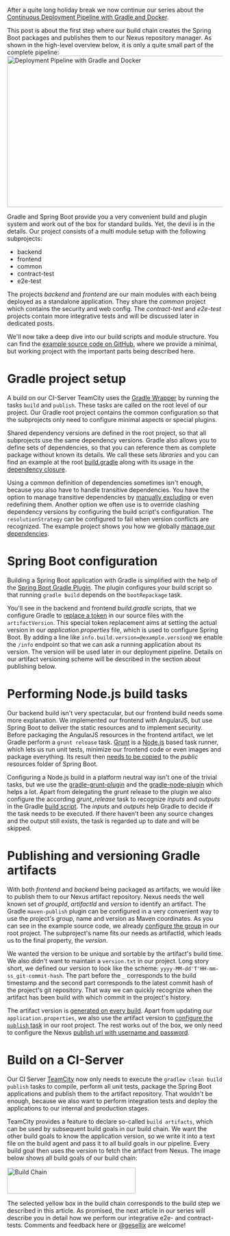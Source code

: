 After a quite long holiday break we now continue our series about the [Continuous Deployment Pipeline with Gradle and Docker](http://wp.me/p1E7sK-mv).

This post is about the first step where our build chain creates the Spring Boot packages and publishes them to our Nexus repository manager. As shown in the high-level overview below, it is only a quite small part of the complete pipeline:
<a href="https://hypoport.files.wordpress.com/2014/10/deployment-pipeline.png"><img class="aligncenter wp-image-1475 size-large" src="https://hypoport.files.wordpress.com/2014/10/deployment-pipeline.png?w=584" alt="Deployment Pipeline with Gradle and Docker" width="584" height="353" /></a>

Gradle and Spring Boot provide you a very convenient build and plugin system and work out of the box for standard builds. Yet, the devil is in the details. Our project consists of a multi module setup with the following subprojects:

* backend
* frontend
* common
* contract-test
* e2e-test

The projects _backend_ and _frontend_ are our main modules with each being deployed as a standalone application. They share the _common_ project which contains the security and web config. The _contract-test_ and _e2e-test_ projects contain more integrative tests and will be discussed later in dedicated posts.

We'll now take a deep dive into our build scripts and module structure. You can find the [example source code on GitHub](https://github.com/gesellix/pipeline-with-gradle-and-docker/tree/part2), where we provide a minimal, but working project with the important parts being described here.

Gradle project setup
=

A build on our CI-Server TeamCity uses the [Gradle Wrapper](http://www.gradle.org/docs/current/userguide/gradle_wrapper.html) by running the tasks `build` and `publish`. These tasks are called on the root level of our project. Our Gradle root project contains the common configuration so that the subprojects only need to configure minimal aspects or special plugins.

Shared dependency versions are defined in the root project, so that all subprojects use the same dependency versions. Gradle also allows you to define sets of dependencies, so that you can reference them as complete package without known its details. We call these sets _libraries_ and you can find an example at the root [build.gradle](https://github.com/gesellix/pipeline-with-gradle-and-docker/blob/part2/build.gradle#L63) along with its usage in the [dependency closure](https://github.com/gesellix/pipeline-with-gradle-and-docker/blob/part2/build.gradle#L109).

Using a common definition of dependencies sometimes isn't enough, because you also have to handle transitive dependencies. You have the option to manage transitive dependencies by [manually excluding](https://github.com/gesellix/pipeline-with-gradle-and-docker/blob/part2/build.gradle#L96) or even redefining them. Another option we often use is to override clashing dependency versions by configuring the build script's configuration. The `resolutionStrategy` can be configured to fail when version conflicts are recognized. The example project shows you how we globally [manage our dependencies](https://github.com/gesellix/pipeline-with-gradle-and-docker/blob/part2/build.gradle#L118).

Spring Boot configuration
=

Building a Spring Boot application with Gradle is simplified with the help of the [Spring Boot Gradle Plugin](http://docs.spring.io/spring-boot/docs/current/reference/htmlsingle/#build-tool-plugins-gradle-plugin). The plugin configures your build script so that running `gradle build` depends on the `bootRepackage` task.

You'll see in the backend and frontend _build.gradle_ scripts, that we configure Gradle to [replace a token](https://github.com/gesellix/pipeline-with-gradle-and-docker/blob/part2/frontend/build.gradle#L72) in our source files with the `artifactVersion`. This special token replacement aims at setting the actual version in our _application.properties_ file, which is used to configure Spring Boot. By adding a line like `info.build.version=@example.version@` we enable the `/info` endpoint so that we can ask a running application about its version. The version will be used later in our deployment pipeline. Details on our artifact versioning scheme will be described in the section about publishing below.

Performing Node.js build tasks
=

Our backend build isn't very spectacular, but our frontend build needs some more explanation. We implemented our frontend with AngularJS, but use Spring Boot to deliver the static resources and to implement security. Before packaging the AngularJS resources in the frontend artifact, we let Gradle perform a `grunt release` task. [Grunt](http://gruntjs.com/) is a [Node.js](http://nodejs.org/) based task runner, which lets us run unit tests, minimize our frontend code or even images and package everything. Its result then [needs to be copied](https://github.com/gesellix/pipeline-with-gradle-and-docker/blob/part2/frontend/build.gradle#L67) to the _public_ resources folder of Spring Boot.

Configuring a Node.js build in a platform neutral way isn't one of the trivial tasks, but we use the [gradle-grunt-plugin](https://plugins.gradle.org/plugin/com.moowork.grunt) and the [gradle-node-plugin](https://plugins.gradle.org/plugin/com.moowork.node) which helps a lot. Apart from delegating the grunt release to the plugin we also configure the according _grunt\_release_ task to recognize _inputs_ and _outputs_ in the Gradle [build script](https://github.com/gesellix/pipeline-with-gradle-and-docker/blob/part2/frontend/build.gradle#L51). The _inputs_ and _outputs_ help Gradle to decide if the task needs to be executed. If there haven't been any source changes and the output still exists, the task is regarded up to date and will be skipped.

Publishing and versioning Gradle artifacts
=

With both _frontend_ and _backend_ being packaged as artifacts, we would like to publish them to our Nexus artifact repository. Nexus needs the well known set of _groupId_, _artifactId_ and _version_ to identify an artifact. The Gradle `maven-publish` plugin can be configured in a very convenient way to use the project's group, name and version as Maven coordinates. As you can see in the example source code, we already [configure the group](https://github.com/gesellix/pipeline-with-gradle-and-docker/blob/part2/build.gradle#L28) in our root project. The subproject's name fits our needs as artifactId, which leads us to the final property, the _version_.

We wanted the version to be unique and sortable by the artifact's build time. We also didn't want to maintain a `version.txt` in our project. Long story short, we defined our version to look like the scheme: `yyyy-MM-dd'T'HH-mm-ss_git-commit-hash`. The part before the `_` corresponds to the build timestamp and the second part corresponds to the latest commit hash of the project's git repository. That way we can quickly recognize when the artifact has been build with which commit in the project's history.

The artifact version is [generated on every build](https://github.com/gesellix/pipeline-with-gradle-and-docker/blob/part2/build.gradle#L20). Apart from updating our `application.properties`, we also use the artifact version to [configure the `publish` task](https://github.com/gesellix/pipeline-with-gradle-and-docker/blob/part2/build.gradle#L151) in our root project. The rest works out of the box, we only need to configure the Nexus [publish url with username and password](https://github.com/gesellix/pipeline-with-gradle-and-docker/blob/part2/build.gradle#L141).

Build on a CI-Server
=

Our CI Server [TeamCity](https://www.jetbrains.com/teamcity/) now only needs to execute the `gradlew clean build publish` tasks to compile, perform all unit tests, package the Spring Boot applications and publish them to the artifact repository. That wouldn't be enough, because we also want to perform integration tests and deploy the applications to our internal and production stages.

TeamCity provides a feature to declare so-called `build artifacts`, which can be used by subsequent build goals in our build chain. We want the other build goals to know the application version, so we write it into a text file on the build agent and pass it to all build goals in our pipeline. Every build goal then uses the version to fetch the artifact from Nexus. The image below shows all build goals of our build chain:

<a href="https://hypoport.files.wordpress.com/2014/10/build-chain-prod.png"><img class="aligncenter size-medium wp-image-1498" src="https://hypoport.files.wordpress.com/2014/10/build-chain-prod.png?w=300" alt="Build Chain" width="300" height="61" /></a>

The selected yellow box in the build chain corresponds to the build step we described in this article. As promised, the next article in our series will describe you in detail how we perform our integrative e2e- and contract-tests. Comments and feedback here or [@gesellix](https://twitter.com/gesellix) are welcome!
